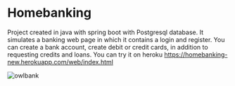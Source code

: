 # Homebanking
Project created in java with spring boot with Postgresql database.
It simulates a banking web page in which it contains a login and register. You can create a bank account, create debit or credit cards, in addition to requesting credits and loans.
You can try it on heroku https://homebanking-new.herokuapp.com/web/index.html

![owlbank](https://user-images.githubusercontent.com/88014735/168184084-6c3a3add-3ac6-4c1e-ab4d-7e28fc5c357d.png)
